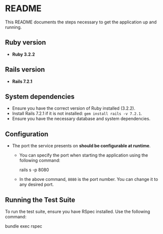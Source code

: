 # README

This README documents the steps necessary to get the application up and running.

## Ruby version

- **Ruby 3.2.2**

## Rails version

- **Rails 7.2.1**

## System dependencies

- Ensure you have the correct version of Ruby installed (3.2.2).
- Install Rails 7.2.1 if it is not installed: `gem install rails -v 7.2.1`.
- Ensure you have the necessary database and system dependencies.

## Configuration

- The port the service presents on **should be configurable at runtime**.
  - You can specify the port when starting the application using the following command:
  
    rails s -p 8080
    

  - In the above command, `8080` is the port number. You can change it to any desired port.

## Running the Test Suite

To run the test suite, ensure you have RSpec installed. Use the following command:


bundle exec rspec